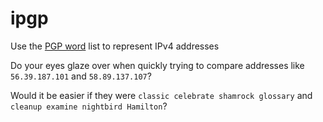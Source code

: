 # ipgp

Use the [PGP word](https://en.wikipedia.org/wiki/PGP_word_list) list to represent IPv4 addresses

Do your eyes glaze over when quickly trying to compare addresses like `56.39.187.101` and `58.89.137.107`?

Would it be easier if they were `classic celebrate shamrock glossary` and `cleanup examine nightbird Hamilton`?
